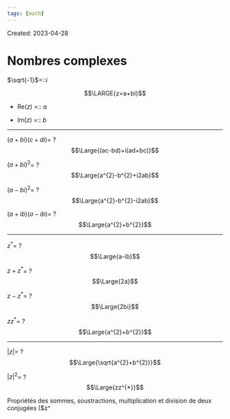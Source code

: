 ```yaml
---
tags: [math] 
---
```

Created: 2023-04-28

# Nombres complexes
$\sqrt{-1}$=::$i$
<!--SR:!2023-05-08,7,250-->

$$\LARGE{z=a+bi}$$
- Re($z$) =:: $a$
<!--SR:!2023-05-09,8,250-->
- Im($z$) =:: $b$
<!--SR:!2023-05-11,10,250-->

--- 
$(a+bi)(c+di)$=
?
$$\Large{(ac-bd)+i(ad+bc)}$$
<!--SR:!2023-05-08,7,250-->

$(a+bi)^{2}$=
?
$$\Large{a^{2}-b^{2}+i2ab}$$
<!--SR:!2023-05-11,10,250-->

$(a-bi)^{2}$=
?
$$\Large{a^{2}-b^{2}-i2ab}$$
<!--SR:!2023-05-07,6,250-->

$(a+ib)(a-ib)$=
?
$$\Large{a^{2}+b^{2}}$$
<!--SR:!2023-05-11,10,250-->

---

$z^{*}$=
?
$$\Large{a-ib}$$
<!--SR:!2023-05-10,9,250-->

$z+z^*$=
?
$$\Large{2a}$$
<!--SR:!2023-05-12,10,250-->

$z-z^{*}$=
?
$$\Large{2bi}$$
<!--SR:!2023-05-12,10,250-->

$zz^{*}$=
?
$$\Large{a^{2}+b^{2}}$$
<!--SR:!2023-05-10,8,250-->

---
$|z|$=
?
$$\Large{\sqrt{a^{2}+b^{2}}}$$
<!--SR:!2023-05-12,10,250-->

$|z|^{2}$=
?
$$\Large{zz^{*}}$$
<!--SR:!2023-05-12,10,250-->

Propriétés des sommes, soustractions, multiplication et division de deux conjugées ($z^
